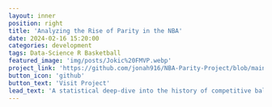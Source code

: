 ```yaml
---
layout: inner
position: right
title: 'Analyzing the Rise of Parity in the NBA'
date: 2024-02-16 15:20:00
categories: development
tags: Data-Science R Basketball
featured_image: 'img/posts/Jokic%20FMVP.webp'
project_link: 'https://github.com/jonah916/NBA-Parity-Project/blob/main/README.md'
button_icon: 'github'
button_text: 'Visit Project'
lead_text: 'A statistical deep-dive into the history of competitive balance in the NBA, the causes of parity, and why it matters.'
---
```

